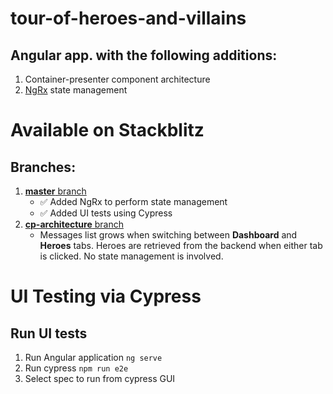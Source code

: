 # tour-of-heroes-and-villains
## Angular app. with the following additions:
1.  Container-presenter component architecture 
2.  [NgRx](https://github.com/ngrx/platform) state management

# Available on Stackblitz
## Branches:
1.  [**master** branch](https://stackblitz.com/github/KunalChoudhary521/tour-of-heroes-and-villains)
    -  :white_check_mark: Added NgRx to perform state management
    -  :white_check_mark: Added UI tests using Cypress
2.  [**cp-architecture** branch](https://stackblitz.com/github/KunalChoudhary521/tour-of-heroes-and-villains/tree/cp-architecture)
    -  Messages list grows when switching between **Dashboard** and **Heroes** tabs. Heroes are retrieved from the backend when either tab is clicked. No state management is involved.

# UI Testing via Cypress
## Run UI tests
1.  Run Angular application ```ng serve```
2.  Run cypress  ```npm run e2e```
3.  Select spec to run from cypress GUI
